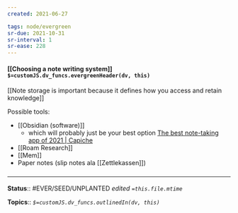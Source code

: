 ```yaml
---
created: 2021-06-27

tags: node/evergreen
sr-due: 2021-10-31
sr-interval: 1
sr-ease: 228
---
```


#### [[Choosing a note writing system]] `$=customJS.dv_funcs.evergreenHeader(dv, this)`

[[Note storage is important because it defines how you access and retain knowledge]]

Possible tools:
- [[Obsidian (software)]] 
	- which will probably just be your best option [The best note-taking app of 2021 | Capiche](https://capiche.com/e/best-note-taking-app-2021)
- [[Roam Research]]
- [[Mem]]
- Paper notes (slip notes ala [[Zettlekassen]])

### <hr class="footnote"/>

**Status**:: #EVER/SEED/UNPLANTED 
*edited `=this.file.mtime`*

**Topics**:: 
*`$=customJS.dv_funcs.outlinedIn(dv, this)`*

